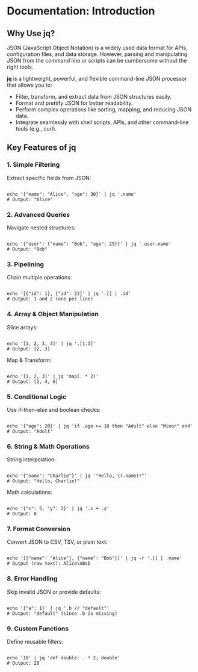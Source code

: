 <h1>Documentation: Introduction</h1>


<h2>Why Use jq?</h2>
<p>
JSON (JavaScript Object Notation) is a widely used data format for APIs, configuration files, and data storage. However, parsing and manipulating JSON from the command line or scripts can be cumbersome without the right tools.
</p>
<p>
<b>jq</b> is a lightweight, powerful, and flexible command-line JSON processor that allows you to:
</p>
<ul>
  <li>Filter, transform, and extract data from JSON structures easily.</li>
  <li>Format and prettify JSON for better readability.</li>
  <li>Perform complex operations like sorting, mapping, and reducing JSON data.</li>
  <li>Integrate seamlessly with shell scripts, APIs, and other command-line tools (e.g., curl).</li>
</ul>

<h2>Key Features of jq</h2>

<h3>1. Simple Filtering</h3>
<p>Extract specific fields from JSON:</p>
<pre><code class="language-sh">
echo '{"name": "Alice", "age": 30}' | jq '.name'
# Output: "Alice"
</code></pre>

<h3>2. Advanced Queries</h3>
<p>Navigate nested structures:</p>
<pre><code class="language-sh">
echo '{"user": {"name": "Bob", "age": 25}}' | jq '.user.name'
# Output: "Bob"
</code></pre>

<h3>3. Pipelining</h3>
<p>Chain multiple operations:</p>
<pre><code class="language-sh">
echo '[{"id": 1}, {"id": 2}]' | jq '.[] | .id'
# Output: 1 and 2 (one per line)
</code></pre>

<h3>4. Array & Object Manipulation</h3>
<p>Slice arrays:</p>
<pre><code class="language-sh">
echo '[1, 2, 3, 4]' | jq '.[1:3]'
# Output: [2, 3]
</code></pre>
<p>Map & Transform:</p>
<pre><code class="language-sh">
echo '[1, 2, 3]' | jq 'map(. * 2)'
# Output: [2, 4, 6]
</code></pre>

<h3>5. Conditional Logic</h3>
<p>Use if-then-else and boolean checks:</p>
<pre><code class="language-sh">
echo '{"age": 20}' | jq 'if .age >= 18 then "Adult" else "Minor" end'
# Output: "Adult"
</code></pre>

<h3>6. String & Math Operations</h3>
<p>String interpolation:</p>
<pre><code class="language-sh">
echo '{"name": "Charlie"}' | jq '"Hello, \(.name)!"'
# Output: "Hello, Charlie!"
</code></pre>
<p>Math calculations:</p>
<pre><code class="language-sh">
echo '{"x": 5, "y": 3}' | jq '.x + .y'
# Output: 8
</code></pre>

<h3>7. Format Conversion</h3>
<p>Convert JSON to CSV, TSV, or plain text:</p>
<pre><code class="language-sh">
echo '[{"name": "Alice"}, {"name": "Bob"}]' | jq -r '.[] | .name'
# Output (raw text): Alice\nBob
</code></pre>

<h3>8. Error Handling</h3>
<p>Skip invalid JSON or provide defaults:</p>
<pre><code class="language-sh">
echo '{"a": 1}' | jq '.b // "default"'
# Output: "default" (since .b is missing)
</code></pre>

<h3>9. Custom Functions</h3>
<p>Define reusable filters:</p>
<pre><code class="language-sh">
echo '10' | jq 'def double: . * 2; double'
# Output: 20
</code></pre>
